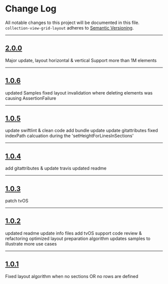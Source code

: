 # Change Log

All notable changes to this project will be documented in this file.
`collection-view-grid-layout` adheres to [Semantic Versioning](http://semver.org/).

---

## [2.0.0](https://github.com/Digipolitan/collection-view-grid-layout/releases/tag/v2.0.0)

Major update, layout horizontal & vertical
Support more than 1M elements

---

## [1.0.6](https://github.com/Digipolitan/collection-view-grid-layout/releases/tag/v1.0.6)

updated Samples
fixed layout invalidation where deleting elements was causing AssertionFailure

---

## [1.0.5](https://github.com/Digipolitan/collection-view-grid-layout/releases/tag/v1.0.5)

update swiftlint & clean code
add bundle update
update gitattributes
fixed indexPath calcuation during the 'setHeightForLinesInSections'

---

## [1.0.4](https://github.com/Digipolitan/collection-view-grid-layout/releases/tag/v1.0.4)

add gitattributes & update travis
updated readme

---

## [1.0.3](https://github.com/Digipolitan/collection-view-grid-layout/releases/tag/v1.0.3)

patch tvOS

---

## [1.0.2](https://github.com/Digipolitan/collection-view-grid-layout/releases/tag/v1.0.2)

updated readme
update info files
add tvOS support
code review & refactoring
optimized layout preparation algorithm
updates samples to illustrate more use cases

---

## [1.0.1](https://github.com/Digipolitan/collection-view-grid-layout/releases/tag/v1.0.1)

Fixed layout algorithm when no sections OR no rows are defined
